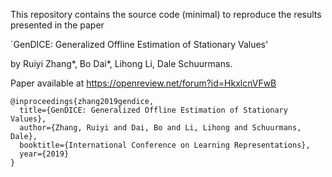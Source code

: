 This repository contains the source code (minimal) to reproduce the results presented in the paper

`GenDICE: Generalized Offline Estimation of Stationary Values' 

by Ruiyi Zhang*, Bo Dai*, Lihong Li, Dale Schuurmans.

Paper available at https://openreview.net/forum?id=HkxlcnVFwB

```
@inproceedings{zhang2019gendice,
  title={GenDICE: Generalized Offline Estimation of Stationary Values},
  author={Zhang, Ruiyi and Dai, Bo and Li, Lihong and Schuurmans, Dale},
  booktitle={International Conference on Learning Representations},
  year={2019}
}
```
